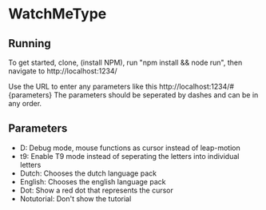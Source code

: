 # WatchMeType

## Running

To get started, clone, (install NPM), run "npm install && node run", then navigate to http://localhost:1234/

Use the URL to enter any parameters like this http://localhost:1234/#{parameters}
The parameters should be seperated by dashes and can be in any order.

## Parameters

* D: Debug mode, mouse functions as cursor instead of leap-motion
* t9: Enable T9 mode instead of seperating the letters into individual letters
* Dutch: Chooses the dutch language pack
* English: Chooses the english language pack
* Dot: Show a red dot that represents the cursor
* Notutorial: Don't show the tutorial